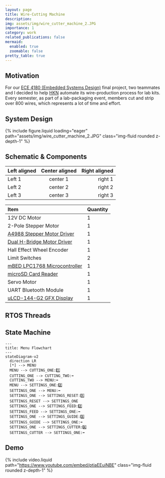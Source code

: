 ```yaml
---
layout: page
title: Wire-Cutting Machine
description: 
img: assets/img/wire_cutter_machine_2.JPG
importance: 1
category: work
related_publications: false
mermaid:
  enabled: true
  zoomable: false
pretty_table: true
---
```


## Motivation
For our [ECE 4180 (Embedded Systems Design)](https://ece.gatech.edu/courses/ece4180) final project, two teammates and I decided to help [HKN](https://hkn.gtorg.gatech.edu/) automate its wire-production process for lab kits. Every semester, as part of a lab-packaging event, members cut and strip over 800 wires, which represents a lot of time and effort.

## System Design
{% include figure.liquid loading="eager" path="assets/img/wire_cutter_machine_2.JPG" class="img-fluid rounded z-depth-1" %}

## Schematic & Components

| Left aligned | Center aligned | Right aligned |
| :----------- | :------------: | ------------: |
| Left 1       |    center 1    |       right 1 |
| Left 2       |    center 2    |       right 2 |
| Left 3       |    center 3    |       right 3 |


| Item                        | Quantity |
|:----------------------------|:---------|
| 12V DC Motor               | 1        |
| 2-Pole Stepper Motor       | 1        |
| [A4988 Stepper Motor Driver](https://www.pololu.com/product/1182) | 1        |
| [Dual H-Bridge Motor Driver](https://www.sparkfun.com/products/14451)                  | 1        |
| Hall Effect Wheel Encoder  | 1        |
| Limit Switches            | 2       |
| [mBED LPC1768 Microcontroller](https://os.mbed.com/platforms/mbed-LPC1768/)              | 1        |
| [microSD Card Reader](https://www.sparkfun.com/products/544)             | 1        |
| Servo Motor                | 1        |
| UART Bluetooth Module      | 1        |
| [uLCD-144-G2 GFX Display](https://www.sparkfun.com/products/11377)    | 1        |


## RTOS Threads

## State Machine
```mermaid
---
title: Menu Flowchart
---
stateDiagram-v2
  direction LR
  [*] --> MENU
  MENU --> CUTTING_ONE:1️⃣
  CUTTING_ONE --> CUTTING_TWO:➡️
  CUTTING_TWO --> MENU:➡️
  MENU --> SETTINGS_ONE:2️⃣
  SETTINGS_ONE --> MENU:⬅️
  SETTINGS_ONE --> SETTINGS_RESET:1️⃣
  SETTINGS_RESET --> SETTINGS_ONE
  SETTINGS_ONE --> SETTINGS_FEED:2️⃣
  SETTINGS_FEED --> SETTINGS_ONE:⬅️
  SETTINGS_ONE --> SETTINGS_GUIDE:3️⃣
  SETTINGS_GUIDE --> SETTINGS_ONE:⬅️
  SETTINGS_ONE --> SETTINGS_CUTTER:4️⃣
  SETTINGS_CUTTER --> SETTINGS_ONE:⬅️
```
## Demo
{% include video.liquid path="https://www.youtube.com/embed/ptiaEEuiNBE" class="img-fluid rounded z-depth-1" %}

